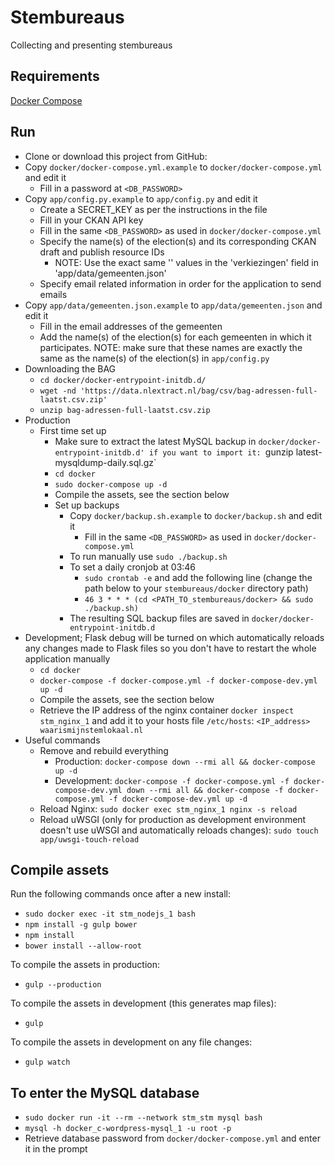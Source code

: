 # Stembureaus
Collecting and presenting stembureaus


## Requirements
[Docker Compose](https://docs.docker.com/compose/install/)

## Run
- Clone or download this project from GitHub:
- Copy `docker/docker-compose.yml.example` to `docker/docker-compose.yml` and edit it
   - Fill in a password at `<DB_PASSWORD>`
- Copy `app/config.py.example` to `app/config.py` and edit it
   - Create a SECRET_KEY as per the instructions in the file
   - Fill in your CKAN API key
   - Fill in the same `<DB_PASSWORD>` as used in `docker/docker-compose.yml`
   - Specify the name(s) of the election(s) and its corresponding CKAN draft and publish resource IDs
      - NOTE: Use the exact same '<name of election>' values in the 'verkiezingen' field in 'app/data/gemeenten.json'
   - Specify email related information in order for the application to send emails
- Copy `app/data/gemeenten.json.example` to `app/data/gemeenten.json` and edit it
   - Fill in the email addresses of the gemeenten
   - Add the name(s) of the election(s) for each gemeenten in which it participates. NOTE: make sure that these names are exactly the same as the name(s) of the election(s) in `app/config.py`
- Downloading the BAG
   - `cd docker/docker-entrypoint-initdb.d/`
   - `wget -nd 'https://data.nlextract.nl/bag/csv/bag-adressen-full-laatst.csv.zip'`
   - `unzip bag-adressen-full-laatst.csv.zip`
- Production
   - First time set up
      - Make sure to extract the latest MySQL backup in `docker/docker-entrypoint-initdb.d' if you want to import it: `gunzip latest-mysqldump-daily.sql.gz`
      - `cd docker`
      - `sudo docker-compose up -d`
      - Compile the assets, see the section below
      - Set up backups
         - Copy `docker/backup.sh.example` to `docker/backup.sh` and edit it
            - Fill in the same `<DB_PASSWORD>` as used in `docker/docker-compose.yml`
         - To run manually use `sudo ./backup.sh`
         - To set a daily cronjob at 03:46
            - `sudo crontab -e` and add the following line (change the path below to your `stembureaus/docker` directory path)
            - `46 3 * * * (cd <PATH_TO_stembureaus/docker> && sudo ./backup.sh)`
         - The resulting SQL backup files are saved in `docker/docker-entrypoint-initdb.d`
- Development; Flask debug will be turned on which automatically reloads any changes made to Flask files so you don't have to restart the whole application manually
   - `cd docker`
   - `docker-compose -f docker-compose.yml -f docker-compose-dev.yml up -d`
   - Compile the assets, see the section below
   - Retrieve the IP address of the nginx container `docker inspect stm_nginx_1` and add it to your hosts file `/etc/hosts`: `<IP_address> waarismijnstemlokaal.nl`
- Useful commands
   - Remove and rebuild everything
      - Production: `docker-compose down --rmi all && docker-compose up -d`
      - Development: `docker-compose -f docker-compose.yml -f docker-compose-dev.yml down --rmi all && docker-compose -f docker-compose.yml -f docker-compose-dev.yml up -d`
   - Reload Nginx: `sudo docker exec stm_nginx_1 nginx -s reload`
   - Reload uWSGI (only for production as development environment doesn't use uWSGI and automatically reloads changes): `sudo touch app/uwsgi-touch-reload`

## Compile assets
Run the following commands once after a new install:
- `sudo docker exec -it stm_nodejs_1 bash`
- `npm install -g gulp bower`
- `npm install`
- `bower install --allow-root`

To compile the assets in production:
- `gulp --production`

To compile the assets in development (this generates map files):
- `gulp`

To compile the assets in development on any file changes:
- `gulp watch`

## To enter the MySQL database
   - `sudo docker run -it --rm --network stm_stm mysql bash`
   - `mysql -h docker_c-wordpress-mysql_1 -u root -p`
   - Retrieve database password from `docker/docker-compose.yml` and enter it in the prompt
